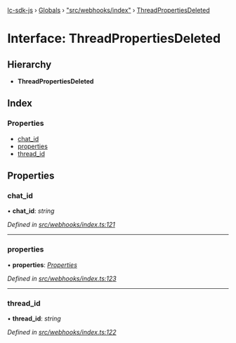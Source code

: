 [lc-sdk-js](../README.md) › [Globals](../globals.md) › ["src/webhooks/index"](../modules/_src_webhooks_index_.md) › [ThreadPropertiesDeleted](_src_webhooks_index_.threadpropertiesdeleted.md)

# Interface: ThreadPropertiesDeleted

## Hierarchy

* **ThreadPropertiesDeleted**

## Index

### Properties

* [chat_id](_src_webhooks_index_.threadpropertiesdeleted.md#chat_id)
* [properties](_src_webhooks_index_.threadpropertiesdeleted.md#properties)
* [thread_id](_src_webhooks_index_.threadpropertiesdeleted.md#thread_id)

## Properties

###  chat_id

• **chat_id**: *string*

*Defined in [src/webhooks/index.ts:121](https://github.com/livechat/lc-sdk-js/blob/5281c0a/src/webhooks/index.ts#L121)*

___

###  properties

• **properties**: *[Properties](_src_objects_index_.properties.md)*

*Defined in [src/webhooks/index.ts:123](https://github.com/livechat/lc-sdk-js/blob/5281c0a/src/webhooks/index.ts#L123)*

___

###  thread_id

• **thread_id**: *string*

*Defined in [src/webhooks/index.ts:122](https://github.com/livechat/lc-sdk-js/blob/5281c0a/src/webhooks/index.ts#L122)*
